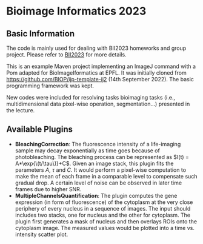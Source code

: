 # Bioimage Informatics 2023
## Basic Information
The code is mainly used for dealing with BII2023 homeworks and group project. Please refer to [BII2023](https://edu.epfl.ch/coursebook/fr/bioimage-informatics-BIO-410) for more details.

This is an example Maven project implementing an ImageJ command with a Pom adapted for BioImageIformatics at EPFL. It was initially cloned from https://github.com/BIOP/ijp-template-ij2 (14th September 2022). The basic programming framework was kept. 

New codes were included for resolving tasks bioimaging tasks (i.e., multidimensional data pixel-wise operation, segmentation...) presented in the lecture.

## Available Plugins
- <b>BleachingCorrection</b>: The fluorescence intensity of a life-imaging sample may decay exponentially as time goes because of photobleaching. The bleaching process can be represented as $I(t) = A*\exp{\(t/\tau\)}+C$. Given an image stack, this plugin fits the parameters $A$, $\tau$ and $C$. It would perform a pixel-wise computation to make the mean of each frame in a comparable level to compensate such gradual drop. A certain level of noise can be observed in later time frames due to higher SNR.
- <b>MultipleChannelsQuantification</b>: The plugin computes the gene expression (in form of fluorescence) of the cytoplasm at the very close periphery of every nucleus in a sequence of images. The input should includes two stacks, one for nucleus and the other for cytoplasm. The plugin first generates a mask of nucleus and then overlays ROIs onto the cytoplasm image. The measured values would be plotted into a time vs. intensity scatter plot.


